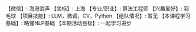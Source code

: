【微信】: 海港浪声
【坐标】: 上海
【专业/职业】: 算法工程师
【兴趣爱好】: 羽毛球
【项目技能】: LLM，微调，CV，Python
【组队情况】: 暂无
【本课程学习基础】: 略懂NLP基础
【本期活动目标】: 一起学习进步